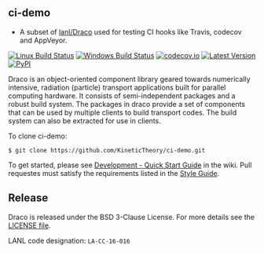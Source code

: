 ci-demo
----------------

* A subset of [lanl/Draco](https://github.com/lanl/Draco) used for testing CI hooks like Travis, codecov and AppVeyor.

[![Linux Build Status](https://travis-ci.org/KineticTheory/ci-demo.svg?branch=develop)](https://travis-ci.org/KineticTheory/ci-demo)
[![Windows Build Status](https://ci.appveyor.com/api/projects/status/rjl1x17d9r1346f2/branch/develop?svg=true)](https://ci.appveyor.com/project/KineticTheory/ci-demo)
[![codecov.io](https://codecov.io/github/KineticTheory/ci-demo/coverage.svg?branch=develop)](https://codecov.io/github/KineticTheory/ci-demo/branch/develop)
[![Latest Version](https://img.shields.io/github/release/KineticTheory/ci-demo.svg?style=flat-square)](https://github.com/KineticTheory/ci-demo/releases)
[![PyPI](https://img.shields.io/pypi/l/Django.svg)](https://github.com/KineticTheory/ci-demo/blob/develop/LICENSE.md)

Draco is an object-oriented component library geared towards
numerically intensive, radiation (particle) transport applications
built for parallel computing hardware.  It consists of
semi-independent packages and a robust build system.  The packages in
draco provide a set of components that can be used by multiple clients
to build transport codes.  The build system can also be extracted for
use in clients.

To clone ci-demo:

    $ git clone https://github.com/KineticTheory/ci-demo.git

To get started, please see [Development - Quick Start Guide](https://github.com/lanl/ci-demo/wiki/Development---Quick-Start)
in the wiki. Pull requestes must satisfy the requirements listed in
the [Style Guide](https://github.com/lanl/ci-demo/wiki/Style-Guide).

Release
----------------

Draco is released under the BSD 3-Clause License. For more details see the
[LICENSE file](https://github.com/lanl/Draco/blob/develop/LICENSE.md).

LANL code designation: `LA-CC-16-016`
